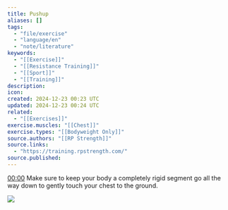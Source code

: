 ```yaml
---
title: Pushup
aliases: []
tags:
  - "file/exercise"
  - "language/en"
  - "note/literature"
keywords:
  - "[[Exercise]]"
  - "[[Resistance Training]]"
  - "[[Sport]]"
  - "[[Training]]"
description: 
icon: 
created: 2024-12-23 00:23 UTC
updated: 2024-12-23 00:24 UTC
related:
  - "[[Exercises]]"
exercise.muscles: "[[Chest]]"
exercise.types: "[[Bodyweight Only]]"
source.authors: "[[RP Strength]]"
source.links:
  - "https://training.rpstrength.com/"
source.published: 
---
```


[00:00](https://www.youtube.com/watch?v=mm6_WcoCVTA&t=0) Make sure to keep your body a completely rigid segment go all the way down to gently touch your chest to the ground.

![](https://www.youtube.com/watch?v=mm6_WcoCVTA)
